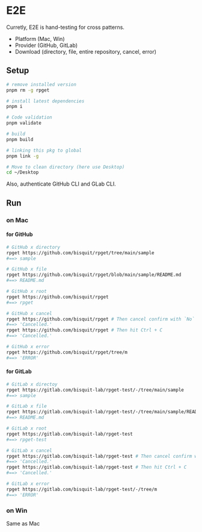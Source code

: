 # E2E

Curretly, E2E is hand-testing for cross patterns.

- Platform (Mac, Win)
- Provider (GitHub, GitLab)
- Download (directory, file, entire repository, cancel, error)

## Setup

```sh
# remove installed version
pnpm rm -g rpget

# install latest dependencies
pnpm i

# Code validation
pnpm validate

# build
pnpm build

# linking this pkg to global
pnpm link -g

# Move to clean directory (here use Desktop)
cd ~/Desktop
```

Also, authenticate GitHub CLI and GLab CLI.

## Run

### on Mac

#### for GitHub

```sh
# GitHub x directory
rpget https://github.com/bisquit/rpget/tree/main/sample
#==> sample

# GitHub x file
rpget https://github.com/bisquit/rpget/blob/main/sample/README.md
#==> README.md

# GitHub x root
rpget https://github.com/bisquit/rpget
#==> rpget

# GitHub x cancel
rpget https://github.com/bisquit/rpget # Then cancel confirm with `No`
#==> 'Cancelled.'
rpget https://github.com/bisquit/rpget # Then hit Ctrl + C
#==> 'Cancelled.'

# GitHub x error
rpget https://github.com/bisquit/rpget/tree/m
#==> 'ERROR'
```

#### for GitLab

```sh
# GitLab x directoy
rpget https://gitlab.com/bisquit-lab/rpget-test/-/tree/main/sample
#==> sample

# GitLab x file
rpget https://gitlab.com/bisquit-lab/rpget-test/-/tree/main/sample/README.md
#==> README.md

# GitLab x root
rpget https://gitlab.com/bisquit-lab/rpget-test
#==> rpget-test

# GitLab x cancel
rpget https://gitlab.com/bisquit-lab/rpget-test # Then cancel confirm with `No`
#==> 'Cancelled.'
rpget https://gitlab.com/bisquit-lab/rpget-test # Then hit Ctrl + C
#==> 'Cancelled.'

# GitLab x error
rpget https://gitlab.com/bisquit-lab/rpget-test/-/tree/m
#==> 'ERROR'
```

### on Win

Same as Mac
